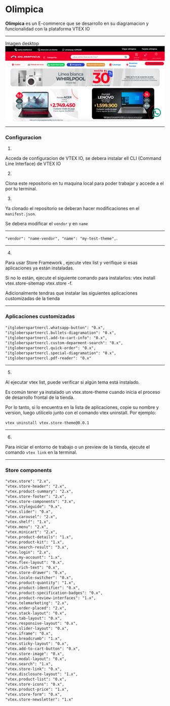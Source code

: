 # Olimpica

**Olimpica** es un E-commerce que se desarrollo en su diagramacion y funcionalidad con la plataforma  VTEX IO

--------------------------------------

Imagen desktop 
![](https://github.com/Andrezgrondona/olimpicaItGloblers/blob/main/assets/img/desktop.png?raw=true)

--------------------------------------

###  Configuracion

1.
Acceda  de configuracion de VTEX IO, se debera instalar ell CLI (Command Line Interface) de VTEX IO


2.
Clona este repositorio en tu maquina local para poder trabajar y accede a el por tu terminal. 



3.
Ya clonado el repositorio se deberan hacer modificaciones en el `manifest.json`.

Se debera modificar el `vendor` y en `name`

--------------------------------------
`"vendor": "name-vendor",
  "name": "my-test-theme",`.
  
  --------------------------------------
  4.
Para usar Store Framework , ejecute vtex list y verifique si esas aplicaciones ya están instaladas.

Si no lo están, ejecute el siguiente comando para instalarlos: vtex install vtex.store-sitemap vtex.store -f.

Adicionalmente tendras que instalar las siguientes aplicaciones customizadas de la tienda

 --------------------------------------

### Aplicaciones customizadas

    
    
    "itgloberspartnercl.whatsapp-button": "0.x",
    "itgloberspartnercl.bullets-diagramation": "0.x",
    "itgloberspartnercl.add-to-cart-info": "0.x",
    "itgloberspartnercl.custom-deparment-search": "0.x",
    "itgloberspartnercl.quick-order": "0.x",
    "itgloberspartnercl.special-diagramation": "0.x",
    "itgloberspartnercl.pdf-reader": "0.x"
-----

  5.
Al ejecutar vtex list, puede verificar si algún tema está instalado.

Es común tener ya instalado un vtex.store-theme cuando inicia el proceso de desarrollo frontal de la tienda.

Por lo tanto, si lo encuentra en la lista de aplicaciones, copie su nombre y version, luego utilícelo junto con el comando vtex uninstall. Por ejemplo:

`vtex uninstall vtex.store-theme@0.0.1`

---------------

 6.
Para iniciar el entorno de trabajo o un preview de la tienda, ejecute el comando `vtex link` en la terminal.

---------------

### Store components
    
    "vtex.store": "2.x",
	"vtex.store-header": "2.x",
    "vtex.product-summary": "2.x",
    "vtex.store-footer": "2.x",
    "vtex.store-components": "3.x",
    "vtex.styleguide": "9.x",
    "vtex.slider": "0.x",
    "vtex.carousel": "2.x",
    "vtex.shelf": "1.x",
    "vtex.menu": "2.x",
    "vtex.minicart": "2.x",
    "vtex.product-details": "1.x",
    "vtex.product-kit": "1.x",
    "vtex.search-result": "3.x",
    "vtex.login": "2.x",
    "vtex.my-account": "1.x",
    "vtex.flex-layout": "0.x",
    "vtex.rich-text": "0.x",
    "vtex.store-drawer": "0.x",
    "vtex.locale-switcher": "0.x",
    "vtex.product-quantity": "1.x",
    "vtex.product-identifier": "0.x",
    "vtex.product-specification-badges": "0.x",
    "vtex.product-review-interfaces": "1.x",
    "vtex.telemarketing": "2.x",
    "vtex.order-placed": "2.x",
    "vtex.stack-layout": "0.x",
    "vtex.tab-layout": "0.x",
    "vtex.responsive-layout": "0.x",
    "vtex.slider-layout": "0.x",
    "vtex.iframe": "0.x",
    "vtex.breadcrumb": "1.x",
    "vtex.sticky-layout": "0.x",
    "vtex.add-to-cart-button": "0.x",
    "vtex.store-image": "0.x",
    "vtex.modal-layout": "0.x",
    "vtex.search": "1.x",
    "vtex.store-link": "0.x",
    "vtex.disclosure-layout": "1.x",
    "vtex.product-list": "0.x",
    "vtex.store-icons": "0.x",
    "vtex.product-price": "1.x",
    "vtex.store-form": "0.x",
    "vtex.store-newsletter": "1.x"
		
